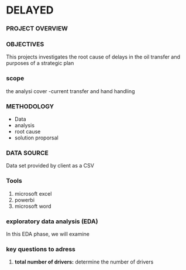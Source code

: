 # DELAYED

### PROJECT OVERVIEW

### OBJECTIVES

This projects investigates the root cause of delays in the oil transfer and purposes of a strategic plan

### scope
the analysi cover
-current transfer and hand handling


### METHODOLOGY
- Data
- analysis
- root cause
- solution proporsal

### DATA SOURCE
  Data set provided by client as a CSV

### Tools
1. microsoft excel
2. powerbi
3. microsoft word


### exploratory data analysis (EDA)
In this EDA phase, we will examine

### key questions to adress
1. **total number of drivers:**
determine the number of drivers
  

